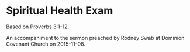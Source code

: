 # Spiritual Health Exam

Based on Proverbs 3:1-12.

An accompaniment to the sermon preached by Rodney Swab at Dominion Covenant Church on 2015-11-08.
